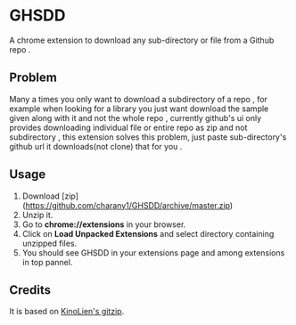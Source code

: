 # GHSDD
A chrome extension to download any sub-directory or file from a Github repo .

## Problem 

Many a times you only want to download a subdirectory of a repo , for example when looking for a library you just want 
download the sample given along with it and not the whole repo , currently github's ui only provides downloading individual 
file or entire repo as zip and not subdirectory , this extension solves this problem, just paste sub-directory's github url 
it downloads(not clone) that for you .

## Usage 
1. Download [zip] (https://github.com/charany1/GHSDD/archive/master.zip)
2. Unzip it.
3. Go to **chrome://extensions** in your browser.         
4. Click on **Load Unpacked Extensions** and select directory containing unzipped files.
5. You should see GHSDD in your extensions page and among extensions in top pannel.

## Credits

It is based on [KinoLien's gitzip](https://github.com/KinoLien/gitzip).
